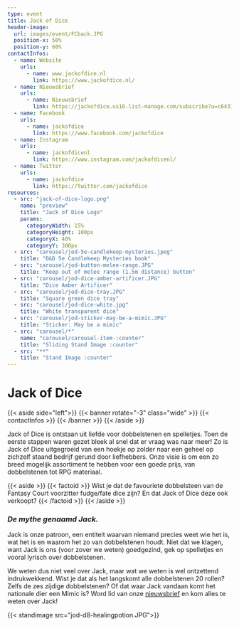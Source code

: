 ```yaml
---
type: event
title: Jack of Dice
header-image:
  url: images/event/FCback.JPG
  position-x: 50%
  position-y: 60%
contactInfos:
  - name: Website
    urls:
      - name: www.jackofdice.nl
        link: https://www.jackofdice.nl/
  - name: Nieuwsbrief
    urls:
      - name: Nieuwsbrief
        link: https://jackofdice.us16.list-manage.com/subscribe?u=c64319022d1e1c5270274dc49&id=11adb6a98e
  - name: Facebook
    urls:
      - name: jackofdice
        link: https://www.facebook.com/jackofdice
  - name: Instagram
    urls:
      - name: jackofdicenl
        link: https://www.instagram.com/jackofdicenl/
  - name: Twitter
    urls:
      - name: jackofdice
        link: https://twitter.com/jackofdice
resources:
  - src: "jack-of-dice-logo.png"
    name: "preview"
    title: "Jack of Dice Logo"
    params:
      categoryWidth: 15%
      categoryHeight: 100px
      categoryX: 40%
      categoryY: 300px
  - src: "carousel/jod-5e-candlekeep-mysteries.jpeg"
    title: "D&D 5e Candlekeep Mysteries book"
  - src: "carousel/jod-button-melee-range.JPG"
    title: "Keep out of melee range (1.5m distance) button"
  - src: "carousel/jod-dice-amber-artificer.JPG"
    title: "Dice Amber Artificer"
  - src: "carousel/jod-dice-tray.JPG"
    title: "Square green dice tray"
  - src: "carousel/jod-dice-white.jpg"
    title: "White transparent dice"
  - src: "carousel/jod-sticker-may-be-a-mimic.JPG"
    title: "Sticker: May be a mimic"
  - src: "carousel/*"
    name: "carousel/carousel-item-:counter"
    title: "Sliding Stand Image :counter"
  - src: "**"
    title: "Stand Image :counter"
---
```


# Jack of Dice
{{< aside side="left">}}
  {{< banner rotate="-3" class="wide" >}}
      {{< contactInfos >}}
  {{< /banner >}}
{{< /aside >}}

Jack of Dice is ontstaan uit liefde voor dobbelstenen en spelletjes. Toen de eerste stappen waren gezet bleek al snel dat er vraag was naar meer! Zo is Jack of Dice uitgegroeid van een hoekje op zolder naar een geheel op zichzelf staand bedrijf gerund door liefhebbers. Onze visie is om een zo breed mogelijk assortiment te hebben voor een goede prijs, van dobbelstenen tot RPG materiaal.

{{< aside >}}
    {{< factoid >}}
        Wist je dat de favouriete dobbelsteen van de Fantasy Court voorzitter fudge/fate dice zijn? En dat Jack of Dice deze ook verkoopt?
    {{< /factoid >}}
{{< /aside >}}

### _De mythe genaamd Jack._
Jack is onze patroon, een entiteit waarvan niemand precies weet wie het is, wat het is en waarom het zo van dobbelstenen houdt. Niet dat we klagen, want Jack is ons (voor zover we weten) goedgezind, gek op spelletjes en vooral lyrisch over dobbelstenen.

We weten dus niet veel over Jack, maar wat we weten is wel ontzettend indrukwekkend. Wist je dat als het langskomt alle dobbelstenen 20 rollen? Zelfs de zes zijdige dobbelstenen? Of dat waar Jack vandaan komt het nationale dier een Mimic is? Word lid van onze [nieuwsbrief](https://jackofdice.us16.list-manage.com/subscribe?u=c64319022d1e1c5270274dc49&id=11adb6a98e) en kom alles te weten over Jack!

{{< standimage src="jod-d8-healingpotion.JPG">}}
